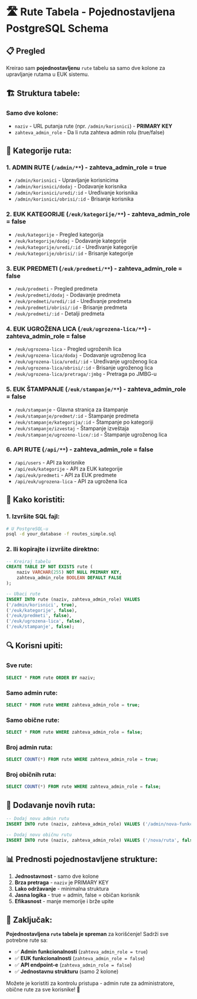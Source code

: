 # 🛣️ Rute Tabela - Pojednostavljena PostgreSQL Schema

## 📋 Pregled

Kreirao sam **pojednostavljenu** `rute` tabelu sa samo dve kolone za upravljanje rutama u EUK sistemu.

## 🏗️ **Struktura tabele:**

### **Samo dve kolone:**
- `naziv` - URL putanja rute (npr. `/admin/korisnici`) - **PRIMARY KEY**
- `zahteva_admin_role` - Da li ruta zahteva admin rolu (true/false)

## 🔌 **Kategorije ruta:**

### **1. ADMIN RUTE** (`/admin/**`) - **zahteva_admin_role = true**
- `/admin/korisnici` - Upravljanje korisnicima
- `/admin/korisnici/dodaj` - Dodavanje korisnika
- `/admin/korisnici/uredi/:id` - Uređivanje korisnika
- `/admin/korisnici/obrisi/:id` - Brisanje korisnika

### **2. EUK KATEGORIJE** (`/euk/kategorije/**`) - **zahteva_admin_role = false**
- `/euk/kategorije` - Pregled kategorija
- `/euk/kategorije/dodaj` - Dodavanje kategorije
- `/euk/kategorije/uredi/:id` - Uređivanje kategorije
- `/euk/kategorije/obrisi/:id` - Brisanje kategorije

### **3. EUK PREDMETI** (`/euk/predmeti/**`) - **zahteva_admin_role = false**
- `/euk/predmeti` - Pregled predmeta
- `/euk/predmeti/dodaj` - Dodavanje predmeta
- `/euk/predmeti/uredi/:id` - Uređivanje predmeta
- `/euk/predmeti/obrisi/:id` - Brisanje predmeta
- `/euk/predmeti/:id` - Detalji predmeta

### **4. EUK UGROŽENA LICA** (`/euk/ugrozena-lica/**`) - **zahteva_admin_role = false**
- `/euk/ugrozena-lica` - Pregled ugroženih lica
- `/euk/ugrozena-lica/dodaj` - Dodavanje ugroženog lica
- `/euk/ugrozena-lica/uredi/:id` - Uređivanje ugroženog lica
- `/euk/ugrozena-lica/obrisi/:id` - Brisanje ugroženog lica
- `/euk/ugrozena-lica/pretraga/:jmbg` - Pretraga po JMBG-u

### **5. EUK ŠTAMPANJE** (`/euk/stampanje/**`) - **zahteva_admin_role = false**
- `/euk/stampanje` - Glavna stranica za štampanje
- `/euk/stampanje/predmet/:id` - Štampanje predmeta
- `/euk/stampanje/kategorija/:id` - Štampanje po kategoriji
- `/euk/stampanje/izvestaj` - Štampanje izveštaja
- `/euk/stampanje/ugrozeno-lice/:id` - Štampanje ugroženog lica

### **6. API RUTE** (`/api/**`) - **zahteva_admin_role = false**
- `/api/users` - API za korisnike
- `/api/euk/kategorije` - API za EUK kategorije
- `/api/euk/predmeti` - API za EUK predmete
- `/api/euk/ugrozena-lica` - API za ugrožena lica

## 🚀 **Kako koristiti:**

### **1. Izvršite SQL fajl:**
```bash
# U PostgreSQL-u
psql -d your_database -f routes_simple.sql
```

### **2. Ili kopirajte i izvršite direktno:**
```sql
-- Kreiraj tabelu
CREATE TABLE IF NOT EXISTS rute (
    naziv VARCHAR(255) NOT NULL PRIMARY KEY,
    zahteva_admin_role BOOLEAN DEFAULT FALSE
);

-- Ubaci rute
INSERT INTO rute (naziv, zahteva_admin_role) VALUES
('/admin/korisnici', true),
('/euk/kategorije', false),
('/euk/predmeti', false),
('/euk/ugrozena-lica', false),
('/euk/stampanje', false);
```

## 🔍 **Korisni upiti:**

### **Sve rute:**
```sql
SELECT * FROM rute ORDER BY naziv;
```

### **Samo admin rute:**
```sql
SELECT * FROM rute WHERE zahteva_admin_role = true;
```

### **Samo obične rute:**
```sql
SELECT * FROM rute WHERE zahteva_admin_role = false;
```

### **Broj admin ruta:**
```sql
SELECT COUNT(*) FROM rute WHERE zahteva_admin_role = true;
```

### **Broj običnih ruta:**
```sql
SELECT COUNT(*) FROM rute WHERE zahteva_admin_role = false;
```

## 🔧 **Dodavanje novih ruta:**

```sql
-- Dodaj novu admin rutu
INSERT INTO rute (naziv, zahteva_admin_role) VALUES ('/admin/nova-funkcija', true);

-- Dodaj novu običnu rutu
INSERT INTO rute (naziv, zahteva_admin_role) VALUES ('/nova/ruta', false);
```

## 📊 **Prednosti pojednostavljene strukture:**

1. **Jednostavnost** - samo dve kolone
2. **Brza pretraga** - `naziv` je PRIMARY KEY
3. **Lako održavanje** - minimalna struktura
4. **Jasna logika** - true = admin, false = običan korisnik
5. **Efikasnost** - manje memorije i brže upite

## 🎯 **Zaključak:**

**Pojednostavljena `rute` tabela je spreman** za korišćenje! Sadrži sve potrebne rute sa:
- ✅ **Admin funkcionalnosti** (`zahteva_admin_role = true`)
- ✅ **EUK funkcionalnosti** (`zahteva_admin_role = false`)
- ✅ **API endpoint-e** (`zahteva_admin_role = false`)
- ✅ **Jednostavnu strukturu** (samo 2 kolone)

Možete je koristiti za kontrolu pristupa - admin rute za administratore, obične rute za sve korisnike! 🎉
